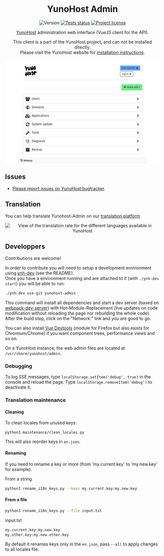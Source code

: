 <h1 align="center">YunoHost Admin</h1>

<div align="center">
  
![Version](https://img.shields.io/github/v/tag/yunohost/yunohost-admin?label=version&sort=semver)
[![Tests status](https://github.com/YunoHost/yunohost-admin/actions/workflows/eslint.yml/badge.svg)](https://github.com/YunoHost/yunohost-admin/actions/workflows/eslint.yml)
[![Project license](https://img.shields.io/gitlab/license/yunohost/yunohost)](https://github.com/YunoHost/yunohost/blob/dev/LICENSE)

[YunoHost](https://yunohost.org) administration web interface (VueJS client for the API).

This client is a part of the YunoHost project, and can not be installed directly.  
Please visit the YunoHost website for [installation instructions](https://yunohost.org/install).

![Web admin interface screenshot](./doc/admin_home_light.jpg)
</div>

## Issues

- [Please report issues on YunoHost bugtracker](https://github.com/YunoHost/issues).

## Translation

You can help translate Yunohost-Admin on our [translation platform](https://translate.yunohost.org/engage/yunohost/?utm_source=widget)

<div align="center"><img alt="View of the translation rate for the different languages available in YunoHost" src="https://translate.yunohost.org/widgets/yunohost/-/admin/horizontal-auto.svg" alt="Translation status" /></div>

## Developpers

Contributions are welcome!

In order to contribute you will need to setup a development environment using [ynh-dev](https://github.com/YunoHost/ynh-dev) (see the README).  
Once you have a environment running and are attached to it (with `./ynh-dev start`) you will be able to run:

```bash
./ynh-dev use-git yunohost-admin
```

This command will install all dependencies and start a dev server (based on [webpack-dev-server](https://github.com/webpack/webpack-dev-server)) with Hot-Module-Replacement (live updates on code modification without reloading the page nor rebuilding the whole code). After the build step, click on the "Network:" link and you are good to go.

You can also install [Vue Devtools](https://addons.mozilla.org/fr/firefox/addon/vue-js-devtools/) (module for Firefox but also exists for Chromium/Chrome) if you want component trees, performance views and so on.

On a YunoHost instance, the web admin files are located at `/usr/share/yunohost/admin`.

### Debugging

To log SSE messages, type `localStorage.setItem('debug', true)` in the console and reload the page. Type `localStorage.removeItem('debug')` to deactivate it.

### Translation maintenance

#### Cleaning

To clean locales from unused keys:
```
python3 maintenance/clean_locales.py
```
This will also reorder keys in `en.json`.

#### Renaming

If you need to rename a key or more (from 'my.current.key' to 'my.new.key' for example).

From a string

```bash
python3 rename_i18n_keys.py --keys my.current.key:my.new.key
```

#### From a file
```bash
python3 rename_i18n_keys.py --file input.txt
```
input.txt
```
my.current.key:my.new.key
my.other.key:my.new.other.key
```

By default it renames keys only in the `en.json`, pass `--all` to apply changes to all locales file.